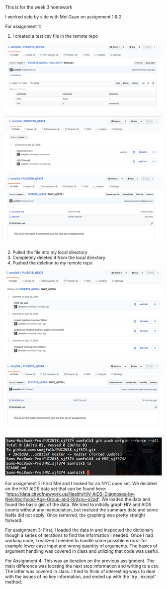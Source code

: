 This is for the week 3 homework

I worked side by side with Mei Guan on assignment 1 & 2

For assignment 1:
1. I created a test csv file in the remote repo

![alt text](https://github.com/samjfalk/PUI2018_sjf374/blob/master/HW3_sjf374/screenshots/test_file.png)

![alt text](https://github.com/samjfalk/PUI2018_sjf374/blob/master/HW3_sjf374/screenshots/Test_file_created.png)

![alt_text](https://github.com/samjfalk/PUI2018_sjf374/blob/master/HW3_sjf374/screenshots/test_file_created_2.png)

2. Pulled the file into my local directory
3. Completely deleted it from the local directory 
4. Pushed the deletion to my remote repo

![alt_text](https://github.com/samjfalk/PUI2018_sjf374/blob/master/HW3_sjf374/screenshots/End_result.png)

![alt_text](https://github.com/samjfalk/PUI2018_sjf374/blob/master/HW3_sjf374/screenshots/End_result2.png)

![alt_text](https://github.com/samjfalk/PUI2018_sjf374/blob/master/HW3_sjf374/screenshots/End_result3.png)


For assignment 2:
First Mei and I looked for an NYC open set. We decided on the HIV/ AIDS data set that can be found here: 'https://data.cityofnewyork.us/Health/HIV-AIDS-Diagnoses-by-Neighborhood-Age-Group-and-R/dxnu-p2qd'. We loaded the data and found the basic gist of the data. We tried to initially graph HIV and AIDS counts without any manipulation, but realized the summary data and some NaNs did not apply. Once removed, the graphing was pretty straight forward.

For assignment 3:
First, I loaded the data in and inspected the dictionary though a series of iterations to find the information I needed. Once I had working code, I realized I needed to handle some possible errors- for example lower case input and wrong quantity of arguments. The basics of argument handling was covered in class and utilizing that code was useful. 

For Assignment 4:
This was an iteration on the previous assignment. The main difference was locating the next stop information and writing to a csv. The latter was covered in class. I tried to think of interesting ways to deal with the issues of no key information, and ended up with the 'try.. except' method. 


